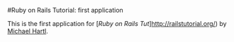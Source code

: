 #Ruby on Rails Tutorial: first application

This is the first application for [*Ruby on Rails Tut*]http://railstutorial.org/) 
by [Michael Hartl](http://michaelhartl.com/).